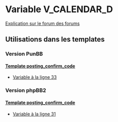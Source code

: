 # Variable V_CALENDAR_D
[Explication sur le forum des forums](http://forum.forumactif.com/t294113-listing-des-variables#V_CALENDAR_D)
## Utilisations dans les templates
### Version PunBB
#### [Template posting_confirm_code](punbb/posting_confirm_code.md)
* [Variable à la ligne 33](../punbb/posting_confirm_code.tpl#L33)
### Version phpBB2
#### [Template posting_confirm_code](subsilver/posting_confirm_code.md)
* [Variable à la ligne 31](../subsilver/posting_confirm_code.tpl#L31)